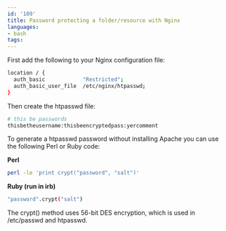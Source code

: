 ```yaml
---
id: '109'
title: Password protecting a folder/resource with Nginx
languages:
- bash
tags:
---
```

First add the following to your Nginx configuration file:


```bash
location / {
  auth_basic            "Restricted";
  auth_basic_user_file  /etc/nginx/htpasswd;
}
```
    

Then create the htpasswd file:


```bash
# this be passwords
thisbetheusername:thisbeencryptedpass:yercomment
```
    

To generate a htpasswd password without installing Apache you can use the following Perl or Ruby code:

**Perl**


```bash
perl -le 'print crypt("password", "salt")'
```
    

**Ruby (run in irb)**


```bash
"password".crypt("salt")
```
    

The crypt() method uses 56-bit DES encryption, which is used in /etc/passwd and htpasswd.

